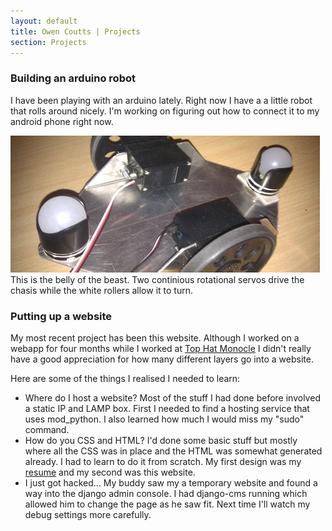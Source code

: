 ```yaml
---
layout: default
title: Owen Coutts | Projects
section: Projects
---
```

### Building an arduino robot

I have been playing with an arduino lately. Right now I have a a little robot that rolls around nicely. I'm working on figuring out how to connect it to my android phone right now. 

![Owenbot](/media/img/arduino.jpg "Arduino")
This is the belly of the beast. Two continious rotational servos drive the chasis while the white rollers allow it to turn.</p>

### Putting up a website
My most recent project has been this website. Although I worked on a webapp for four months while I worked at [Top Hat Monocle](http://tophatmonocle.com) I didn't really have a good appreciation for how many different layers go into a website.


Here are some of the things I realised I needed to learn:
- Where do I host a website? Most of the stuff I had done before involved a static IP and LAMP box. First I needed to find a hosting service that uses mod_python. I also learned how much I would miss my "sudo" command.
- How do you CSS and HTML? I'd done some basic stuff but mostly where all the CSS was in place and the HTML was somewhat generated already. I had to learn to do it from scratch. My first design was my <a href="resume">resume</a> and my second was this website.
- I just got hacked... My buddy saw my a temporary website and found a way into the django admin console. I had django-cms running which allowed him to change the page as he saw fit. Next time I'll watch my debug settings more carefully.


